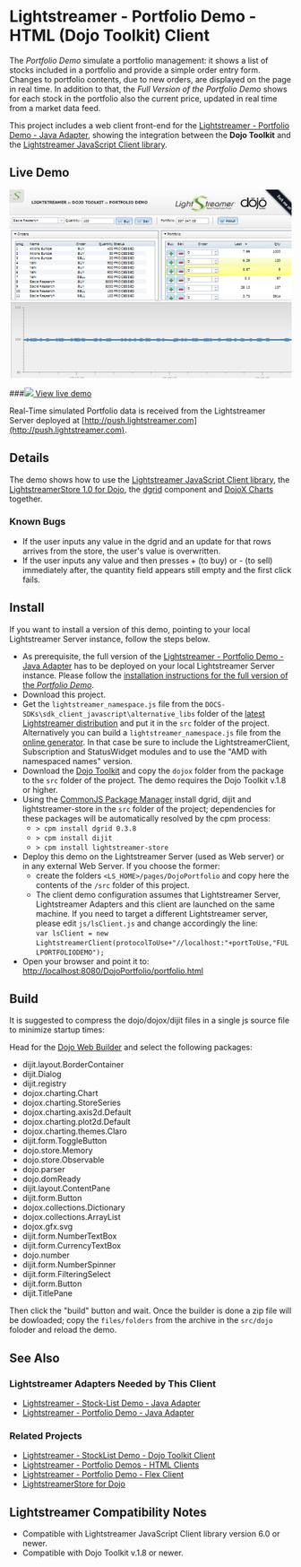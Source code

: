 # Lightstreamer - Portfolio Demo - HTML (Dojo Toolkit) Client

<!-- START DESCRIPTION lightstreamer-example-portfolio-client-dojo -->
The *Portfolio Demo* simulate a portfolio management: it shows a list of stocks included in a portfolio and provide a simple order entry form. Changes to portfolio contents, due to new orders, are displayed on the page in real time. In addition to that, the *Full Version of the Portfolio Demo* shows for each stock in the portfolio also the current price, updated in real time from a market data feed.

This project includes a web client front-end for the [Lightstreamer - Portfolio Demo - Java Adapter](https://github.com/Weswit/Lightstreamer-example-Portfolio-adapter-java), showing the integration between the **Dojo Toolkit** and the [Lightstreamer JavaScript Client library](http://www.lightstreamer.com/docs/client_javascript_uni_api/index.html).

## Live Demo

[![screenshot](screen_dojo_portfolio_large.png)](http://demos.lightstreamer.com/DojoDemo/portfolio.html)

###[![](http://demos.lightstreamer.com/site/img/play.png) View live demo](http://demos.lightstreamer.com/DojoDemo/portfolio.html)

Real-Time simulated Portfolio data is received from the Lightstreamer Server deployed at [http://push.lightstreamer.com](http://push.lightstreamer.com).

## Details

The demo shows how to use the [Lightstreamer JavaScript Client library](http://www.lightstreamer.com/docs/client_javascript_uni_api/index.html), the [LightstreamerStore 1.0 for Dojo](https://github.com/Weswit/dojo-lightstreamer-store), the [dgrid](https://github.com/SitePen/dgrid) component and [DojoX Charts](https://github.com/dojo/dojox) together.

<!-- END DESCRIPTION lightstreamer-example-portfolio-client-dojo -->

### Known Bugs

*  If the user inputs any value in the dgrid and an update for that rows arrives from the store, the user's value is overwritten.
*  If the user inputs any value and then presses + (to buy) or - (to sell) immediately after, the quantity field appears still empty and the first click fails.


## Install
If you want to install a version of this demo, pointing to your local Lightstreamer Server instance, follow the steps below.

* As prerequisite, the full version of the [Lightstreamer - Portfolio Demo - Java Adapter](https://github.com/Weswit/Lightstreamer-example-Portfolio-adapter-java) has to be deployed on your local Lightstreamer Server instance. Please follow the [installation instructions for the full version of the *Portfolio Demo*](https://github.com/Weswit/Lightstreamer-example-Portfolio-adapter-java#portfolio-demo).
* Download this project.
* Get the `lightstreamer_namespace.js` file from the `DOCS-SDKs\sdk_client_javascript\alternative_libs` folder of the [latest Lightstreamer distribution](http://www.lightstreamer.com/download) and put it in the `src` folder of the project. Alternatively you can build a `lightstreamer_namespace.js` file from the [online generator](http://www.lightstreamer.com/distros/Lightstreamer_Allegro-Presto-Vivace_5_1_1_Colosseo_20140310/Lightstreamer/DOCS-SDKs/sdk_client_javascript/tools/generator.html). In that case be sure to include the LightstreamerClient, Subscription and StatusWidget modules and to use the "AMD with namespaced names" version.
* Download the [Dojo Toolkit](http://download.dojotoolkit.org) and copy the `dojox` folder from the package to the `src` folder of the project. The demo requires the Dojo Toolkit v.1.8 or higher.
* Using the [CommonJS Package Manager](https://github.com/kriszyp/cpm) install dgrid, dijit and lightstreamer-store in the `src` folder of the project; dependencies for these packages will be automatically resolved by the cpm process:
    * `> cpm install dgrid 0.3.8`
    * `> cpm install dijit`
    * `> cpm install lightstreamer-store`
* Deploy this demo on the Lightstreamer Server (used as Web server) or in any external Web Server. If you choose the former:
    *  create the folders `<LS_HOME>/pages/DojoPortfolio` and copy here the contents of the `/src` folder of this project.
    *  The client demo configuration assumes that Lightstreamer Server, Lightstreamer Adapters and this client are launched on the same machine. If you need to target a different Lightstreamer server, please edit `js/lsClient.js` and change accordingly the line:<BR/>
`var lsClient = new LightstreamerClient(protocolToUse+"//localhost:"+portToUse,"FULLPORTFOLIODEMO");`
* Open your browser and point it to: [http://localhost:8080/DojoPortfolio/portfolio.html](http://localhost:8080/DojoPortfolio/portfolio.html)


## Build

It is suggested to compress the dojo/dojox/dijit files in a single js source file to minimize startup times:

Head for the [Dojo Web Builder](http://build.dojotoolkit.org/) and select the following packages:

-  dijit.layout.BorderContainer
-  dijit.Dialog
-  dijit.registry
-  dojox.charting.Chart
-  dojox.charting.StoreSeries
-  dojox.charting.axis2d.Default
-  dojox.charting.plot2d.Default
-  dojox.charting.themes.Claro
-  dijit.form.ToggleButton
-  dojo.store.Memory
-  dojo.store.Observable
-  dojo.parser
-  dojo.domReady
-  dijit.layout.ContentPane
-  dijit.form.Button
-  dojox.collections.Dictionary
-  dojox.collections.ArrayList
-  dojox.gfx.svg
-  dijit.form.NumberTextBox
-  dijit.form.CurrencyTextBox
-  dojo.number
-  dijit.form.NumberSpinner
-  dijit.form.FilteringSelect
-  dijit.form.Button
-  dijit.TitlePane

Then click the "build" button and wait. Once the builder is done a zip file will be dowloaded; copy the `files/folders` from the archive in the `src/dojo` foloder and reload the demo. 


## See Also

### Lightstreamer Adapters Needed by This Client 

<!-- START RELATED_ENTRIES -->
* [Lightstreamer - Stock-List Demo - Java Adapter](https://github.com/Weswit/Lightstreamer-example-Stocklist-adapter-java)
* [Lightstreamer - Portfolio Demo - Java Adapter](https://github.com/Weswit/Lightstreamer-example-Portfolio-adapter-java)

<!-- END RELATED_ENTRIES -->

### Related Projects

* [Lightstreamer - StockList Demo - Dojo Toolkit Client](https://github.com/Weswit/Lightstreamer-example-StockList-client-dojo)
* [Lightstreamer - Portfolio Demos - HTML Clients](https://github.com/Weswit/Lightstreamer-example-Portfolio-client-javascript)
* [Lightstreamer - Portfolio Demo - Flex Client](https://github.com/Weswit/Lightstreamer-example-Portfolio-client-flex)
* [LightstreamerStore for Dojo](https://github.com/Weswit/dojo-lightstreamer-store)

## Lightstreamer Compatibility Notes 

* Compatible with Lightstreamer JavaScript Client library version 6.0 or newer.
* Compatible with Dojo Toolkit v.1.8 or newer.
